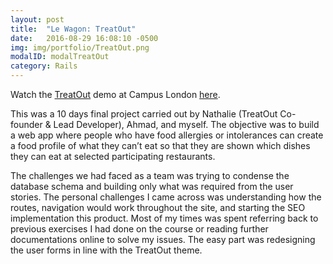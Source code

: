 ```yaml
---
layout: post
title:  "Le Wagon: TreatOut"
date:   2016-08-29 16:08:10 -0500
img: img/portfolio/TreatOut.png
modalID: modalTreatOut
category: Rails
---
```


Watch the [TreatOut](http://beta.treatout.com) demo at Campus London [here](https://youtu.be/83fw4h2vxCc?t=11m48s).

This was a 10 days final project carried out by Nathalie (TreatOut Co-founder & Lead Developer), Ahmad, and myself. The objective was to build a web app where people who have food allergies or intolerances can create a food profile of what they can’t eat so that they are shown which dishes they can eat at selected participating restaurants.

The challenges we had faced as a team was trying to condense the database schema and building only what was required from the user stories. The personal challenges I came across was understanding how the routes, navigation would work throughout the site, and starting the SEO implementation this product. Most of my times was spent referring back to previous exercises I had done on the course or reading further documentations online to solve my issues. The easy part was redesigning the user forms in line with the TreatOut theme.


